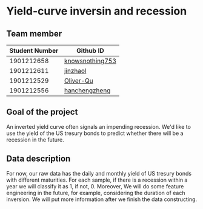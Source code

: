 # Yield-curve inversin and recession
## Team member
Student Number | Github ID
------------ | -------------
1901212658 | [knowsnothing753](https://github.com/knowsnothing753)
1901212611 | [jinzhaol](https://github.com/jinzhaol)
1901212529 | [Oliver-Qu](https://github.com/Oliver-Qu)
1901212556 | [hanchengzheng](https://github.com/hanchengzheng)
## Goal of the project
An inverted yield curve often signals an impending recession. We'd like to use the yield of the US tresury bonds to predict whether there will be a recession in the future.
## Data description
For now, our raw data has the daily and monthly yield of US tresury bonds with different maturities. For each sample, if there is a recession within a year we will classify it as 1, if not, 0. Moreover, We will do some feature engineering in the future, for example, considering the duration of each inversion. We will put more information after we finish the data constructing.

